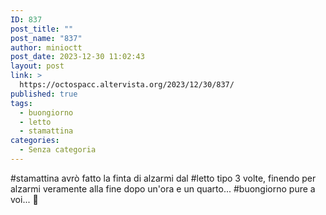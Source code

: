 ```yaml
---
ID: 837
post_title: ""
post_name: "837"
author: minioctt
post_date: 2023-12-30 11:02:43
layout: post
link: >
  https://octospacc.altervista.org/2023/12/30/837/
published: true
tags:
  - buongiorno
  - letto
  - stamattina
categories:
  - Senza categoria
---
```

<!-- wp:paragraph -->
<p>#stamattina avrò fatto la finta di alzarmi dal #letto tipo 3 volte, finendo per alzarmi veramente alla fine dopo un'ora e un quarto... #buongiorno pure a voi... 🥱</p>
<!-- /wp:paragraph -->